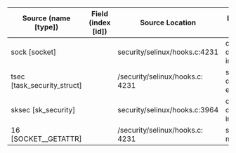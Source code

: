 | Source (name [type]) | Field (index [id]) | Source Location | Label at Source |
| -------------------- | ------------------ | --------------- | --------------- |
| sock [socket] |  | security/selinux/hooks.c:4231 | object, dynamic, input |
| tsec [task_security_struct] | | /security/selinux/hooks.c: 4231 | subject, dynamic, external |
| sksec [sk_security] |  | security/selinux/hooks.c:3964 | object, dynamic, input |
| 16 [SOCKET__GETATTR] |  | /security/selinux/hooks.c: 4231 | static, mediator |
